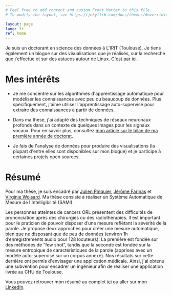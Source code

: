 ```yaml
---
# Feel free to add content and custom Front Matter to this file.
# To modify the layout, see https://jekyllrb.com/docs/themes/#overriding-theme-defaults

layout: page
lang: fr
ref: home
---
```


Je suis un doctorant en science des données à L'IRIT (Toulouse).
Je tiens également un blogue sur des visualisations que je réalisés, sur la recherche que j'effectue et sur des astuces autour de Linux. [C'est par ici](blogue).

# Mes intérêts
* Je me concentre sur les algorithmes d'apprentissage automatique pour modéliser les connaissances avec peu ou beaucoup de données.
Plus spécifiquement, j'aime utiliser l'apprentissage auto-supervisé pour extraire des connaissances à partir de données.

* Dans ma thèse, j'ai adapté des techniques de réseaux neuronaux profonds dans un contexte de quelques images pour les signaux vocaux.
Pour en savoir plus, consultez [mon article sur le bilan de ma première année de doctorat](/these/2019/10/12/revue-de-ma-premiere-annee-de-these.html).

* Je fais de l'analyse de données pour produire des visualisations (la plupart d'entre elles sont disponibles sur mon blogue) et je participe à certaines projets open sources.

# Résumé

Pour ma thèse, je suis encadré par [Julien Pinquier](https://www.irit.fr/~Julien.Pinquier/), [Jérôme Farinas](https://www.irit.fr/~Jerome.Farinas/) et [Virginie Woisard](https://octogone.univ-tlse2.fr/accueil/membres/virginie-woisard--183287.kjsp).
Ma thèse consiste à réaliser un Système Automatique de Mesure de l'Intelligibilité (SAMI).

Les personnes atteintes de cancers ORL présentent des difficultés de prononciation après des chirurgies ou des radiothérapies. Il est important pour le praticien de pouvoir disposer d’une mesure reflétant la sévérité de la parole. Je propose deux approches pour créer une mesure automatique, bien que ne disposant que de peu de données (environ 1h d’enregistrements audio pour 128 locuteurs). La première est fondée sur des méthodes de “few shot”, tandis que la seconde est fondée sur la mesure entropique de caractéristiques de la parole (apprises avec un modèle auto-supervisé sur un corpus annexe). Nos résultats sur cette dernière ont permis d'envisager une application médicale.
Ainsi, j'ai obtenu une subvention pour encadrer un ingénieur afin de réaliser une application livrée au CHU de Toulouse.

Vous pouvez retrouver mon résumé au complet [ici](/assets/cv/cv_fr.pdf) ou aller sur mon [LinkedIn](https://www.linkedin.com/in/vroger11/).
